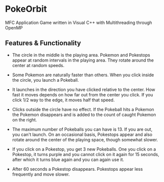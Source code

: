 # PokeOrbit
MFC Application Game written in Visual C++ with Multithreading through OpenMP



## Features & Functionality
- The circle in the middle is the playing area. Pokemon and Pokestops appear at random intervals in the playing area. They rotate around the center at random speeds. 

- Some Pokemon are naturally faster than others. When you click inside the circle, you launch a Pokeball. 

- It launches in the direction you have clicked relative to the center. How fast it moves depends on how far out from the center you click. If you click 1/2 way to the edge, it moves half that speed. 

- Clicks outside the circle have no effect. If the Pokeball hits a Pokemon the Pokemon disappears and is added to the count of caught Pokemon on the right. 

- The maximum number of Pokeballs you can have is 13. If you are out, you can't launch. On an occasional basis, Pokestops appear and also rotate around the center of the playing space, though somewhat slower. 

- If you click on a Pokestop, you get 3 new Pokeballs. One you click on a Pokestop, it turns purple and you cannot click on it again for 15 seconds, after which it turns blue again and you can again use it. 

- After 60 seconds a Pokestop disappears. Pokestops appear less frequently and move slower.

